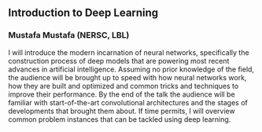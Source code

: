 ## Introduction to Deep Learning
### Mustafa Mustafa (NERSC, LBL)

I will introduce the modern incarnation of neural networks, specifically the construction process of deep models that are powering most recent advances in artificial intelligence. Assuming no prior knowledge of the field, the audience will be brought up to speed with how neural networks work, how they are built and optimized and common tricks and techniques to improve their performance. By the end of the talk the audience will be familiar with start-of-the-art convolutional architectures and  the stages of developments that brought them about. If time permits, I will overview common problem instances that can be tackled using deep learning.
